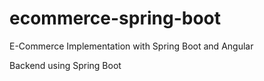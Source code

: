 # ecommerce-spring-boot
E-Commerce Implementation with Spring Boot and Angular

Backend using Spring Boot
